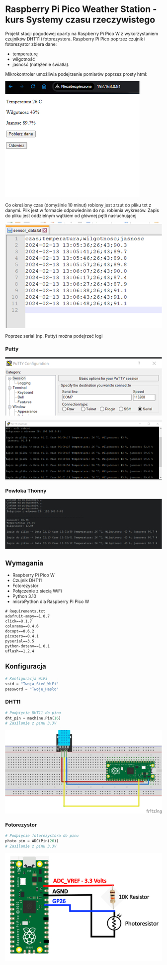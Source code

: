 # Raspberry Pi Pico Weather Station - kurs Systemy czasu rzeczywistego

Projekt stacji pogodowej oparty na Raspberry Pi Pico W z wykorzystaniem czujników DHT11 i fotorezystora. Raspberry Pi Pico poprzez czujnik i fotorezystor zbiera dane:
- temperaturę
- wilgotność
- jasność (natężenie światła).

Mikrokontroler umożliwia podejrzenie pomiarów poprzez prosty html:

![img_3.png](img_3.png)

Co określony czas (domyślnie 10 minut) robiony jest zrzut do pliku txt z danymi. Plik jest w formacie odpowiednim do np. robienia wykresów. Zapis do pliku jest oddzielnym wątkiem od głównej pętli nasłuchującej

![img_4.png](img_4.png)

Poprzez serial (np. Putty) można podejrzeć logi

### Putty
![img_6.png](img_6.png)

![img_5.png](img_5.png)

### Powłoka Thonny
![img_2.png](img_2.png)

## Wymagania

- Raspberry Pi Pico W
- Czujnik DHT11
- Fotorezystor
- Połączenie z siecią WiFi
- Python 3.10
- microPython dla Raspberry Pi Pico W

````
# Requirements.txt
adafruit-ampy==1.0.7
click==8.1.7
colorama==0.4.6
docopt==0.6.2
picozero==0.4.1
pyserial==3.5
python-dotenv==1.0.1
uflash==1.2.4
````

## Konfiguracja

```python
# Konfiguracja WiFi
ssid = "Twoja_Sieć_WiFi"
password = "Twoje_Hasło"
```
### DHT11
```python
# Podpięcie DHT11 do pinu
dht_pin = machine.Pin(16)
# Zasilanie z pinu 3.3V
```
![img.png](img.png)

### Fotorezystor
```python
# Podpięcie fotorezystora do pinu
photo_pin = ADC(Pin(26))
# Zasilanie z pinu 3.3V
```
![img_1.png](img_1.png)
